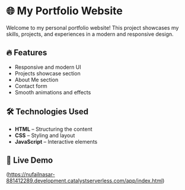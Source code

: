 # 🌐 My Portfolio Website  

Welcome to my personal portfolio website! This project showcases my skills, projects, and experiences in a modern and responsive design.  

## 🔥 Features  
- Responsive and modern UI  
- Projects showcase section  
- About Me section  
- Contact form  
- Smooth animations and effects  

## 🛠 Technologies Used  
- **HTML** – Structuring the content  
- **CSS** – Styling and layout  
- **JavaScript** – Interactive elements  

## 🚀 Live Demo  
(https://nufailnasar-881412289.development.catalystserverless.com/app/index.html)
